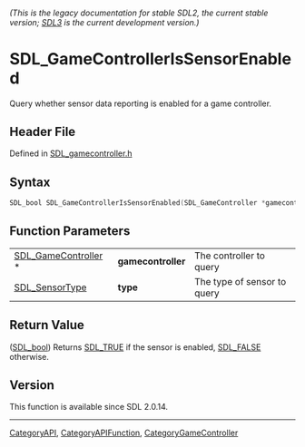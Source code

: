 ###### (This is the legacy documentation for stable SDL2, the current stable version; [SDL3](https://wiki.libsdl.org/SDL3/) is the current development version.)
# SDL_GameControllerIsSensorEnabled

Query whether sensor data reporting is enabled for a game controller.

## Header File

Defined in [SDL_gamecontroller.h](https://github.com/libsdl-org/SDL/blob/SDL2/include/SDL_gamecontroller.h)

## Syntax

```c
SDL_bool SDL_GameControllerIsSensorEnabled(SDL_GameController *gamecontroller, SDL_SensorType type);
```

## Function Parameters

|                                            |                    |                             |
| ------------------------------------------ | ------------------ | --------------------------- |
| [SDL_GameController](SDL_GameController) * | **gamecontroller** | The controller to query     |
| [SDL_SensorType](SDL_SensorType)           | **type**           | The type of sensor to query |

## Return Value

([SDL_bool](SDL_bool)) Returns [SDL_TRUE](SDL_TRUE) if the sensor is
enabled, [SDL_FALSE](SDL_FALSE) otherwise.

## Version

This function is available since SDL 2.0.14.

----
[CategoryAPI](CategoryAPI), [CategoryAPIFunction](CategoryAPIFunction), [CategoryGameController](CategoryGameController)

